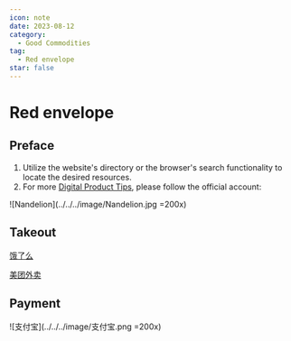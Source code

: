 ```yaml
---
icon: note
date: 2023-08-12
category:
  - Good Commodities
tag:
  - Red envelope
star: false
---
```


# Red envelope

## Preface

1. Utilize the website's directory or the browser's search functionality to locate the desired resources.
2. For more [Digital Product Tips](https://mp.weixin.qq.com/mp/appmsgalbum?__biz=Mzg5MDg3NzYwNg==&action=getalbum&album_id=2686321010140561411#wechat_redirect), please follow the official account:

![Nandelion](../../../image/Nandelion.jpg =200x)

## Takeout

[饿了么](https://9a58e2.ug.ele.me/wow/alsc/mod/9b7dd5e527780fb84b5559a7?inviterId=22faaca&actId=1&FastMode=1&_ltracker_f=hjb_app_xbb&chInfo=ch_app_chsub_Photo)

[美团外卖](https://promotion-waimai.meituan.com/invite/r2x/coupon/?inviteCode=NnOIp-QOs8SiYF1dcSlL5r8phPrCf6qkH7evMyjIoureqol0OXXaopfjjblE0yPgfmllGKFj6XrkPHvRXvJrwvMkPLImoEVkWUiI_8HKgkQ9poq6WbzRIaYW6X6pGgfZoDGThmaMQpOAyRQaMnQWBf3iAbo3MqMV3RLMrQhj6VE&lq_source=2)

## Payment

![支付宝](../../../image/支付宝.png =200x)